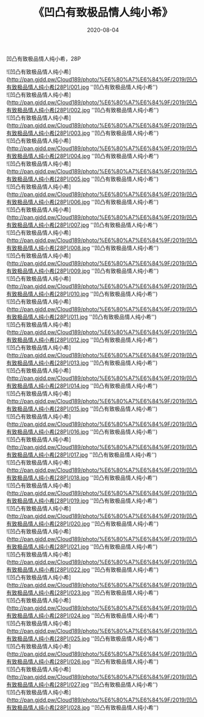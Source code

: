 ﻿---
layout: post
title:  《凹凸有致极品情人纯小希》
date:   2020-08-04
img: http://pan.gjdd.pw/Cloud189/photo/%E6%80%A7%E6%84%9F/2019/凹凸有致极品情人纯小希[28P]/000.jpg
categories: [美女, 性感, 泳衣]
---

凹凸有致极品情人纯小希，28P

![凹凸有致极品情人纯小希](http://pan.gjdd.pw/Cloud189/photo/%E6%80%A7%E6%84%9F/2019/凹凸有致极品情人纯小希[28P]/001.jpg ''凹凸有致极品情人纯小希'') <br>
![凹凸有致极品情人纯小希](http://pan.gjdd.pw/Cloud189/photo/%E6%80%A7%E6%84%9F/2019/凹凸有致极品情人纯小希[28P]/002.jpg ''凹凸有致极品情人纯小希'') <br>
![凹凸有致极品情人纯小希](http://pan.gjdd.pw/Cloud189/photo/%E6%80%A7%E6%84%9F/2019/凹凸有致极品情人纯小希[28P]/003.jpg ''凹凸有致极品情人纯小希'') <br>
![凹凸有致极品情人纯小希](http://pan.gjdd.pw/Cloud189/photo/%E6%80%A7%E6%84%9F/2019/凹凸有致极品情人纯小希[28P]/004.jpg ''凹凸有致极品情人纯小希'') <br>
![凹凸有致极品情人纯小希](http://pan.gjdd.pw/Cloud189/photo/%E6%80%A7%E6%84%9F/2019/凹凸有致极品情人纯小希[28P]/005.jpg ''凹凸有致极品情人纯小希'') <br>
![凹凸有致极品情人纯小希](http://pan.gjdd.pw/Cloud189/photo/%E6%80%A7%E6%84%9F/2019/凹凸有致极品情人纯小希[28P]/006.jpg ''凹凸有致极品情人纯小希'') <br>
![凹凸有致极品情人纯小希](http://pan.gjdd.pw/Cloud189/photo/%E6%80%A7%E6%84%9F/2019/凹凸有致极品情人纯小希[28P]/007.jpg ''凹凸有致极品情人纯小希'') <br>
![凹凸有致极品情人纯小希](http://pan.gjdd.pw/Cloud189/photo/%E6%80%A7%E6%84%9F/2019/凹凸有致极品情人纯小希[28P]/008.jpg ''凹凸有致极品情人纯小希'') <br>
![凹凸有致极品情人纯小希](http://pan.gjdd.pw/Cloud189/photo/%E6%80%A7%E6%84%9F/2019/凹凸有致极品情人纯小希[28P]/009.jpg ''凹凸有致极品情人纯小希'') <br>
![凹凸有致极品情人纯小希](http://pan.gjdd.pw/Cloud189/photo/%E6%80%A7%E6%84%9F/2019/凹凸有致极品情人纯小希[28P]/010.jpg ''凹凸有致极品情人纯小希'') <br>
![凹凸有致极品情人纯小希](http://pan.gjdd.pw/Cloud189/photo/%E6%80%A7%E6%84%9F/2019/凹凸有致极品情人纯小希[28P]/011.jpg ''凹凸有致极品情人纯小希'') <br>
![凹凸有致极品情人纯小希](http://pan.gjdd.pw/Cloud189/photo/%E6%80%A7%E6%84%9F/2019/凹凸有致极品情人纯小希[28P]/012.jpg ''凹凸有致极品情人纯小希'') <br>
![凹凸有致极品情人纯小希](http://pan.gjdd.pw/Cloud189/photo/%E6%80%A7%E6%84%9F/2019/凹凸有致极品情人纯小希[28P]/013.jpg ''凹凸有致极品情人纯小希'') <br>
![凹凸有致极品情人纯小希](http://pan.gjdd.pw/Cloud189/photo/%E6%80%A7%E6%84%9F/2019/凹凸有致极品情人纯小希[28P]/014.jpg ''凹凸有致极品情人纯小希'') <br>
![凹凸有致极品情人纯小希](http://pan.gjdd.pw/Cloud189/photo/%E6%80%A7%E6%84%9F/2019/凹凸有致极品情人纯小希[28P]/015.jpg ''凹凸有致极品情人纯小希'') <br>
![凹凸有致极品情人纯小希](http://pan.gjdd.pw/Cloud189/photo/%E6%80%A7%E6%84%9F/2019/凹凸有致极品情人纯小希[28P]/016.jpg ''凹凸有致极品情人纯小希'') <br>
![凹凸有致极品情人纯小希](http://pan.gjdd.pw/Cloud189/photo/%E6%80%A7%E6%84%9F/2019/凹凸有致极品情人纯小希[28P]/017.jpg ''凹凸有致极品情人纯小希'') <br>
![凹凸有致极品情人纯小希](http://pan.gjdd.pw/Cloud189/photo/%E6%80%A7%E6%84%9F/2019/凹凸有致极品情人纯小希[28P]/018.jpg ''凹凸有致极品情人纯小希'') <br>
![凹凸有致极品情人纯小希](http://pan.gjdd.pw/Cloud189/photo/%E6%80%A7%E6%84%9F/2019/凹凸有致极品情人纯小希[28P]/019.jpg ''凹凸有致极品情人纯小希'') <br>
![凹凸有致极品情人纯小希](http://pan.gjdd.pw/Cloud189/photo/%E6%80%A7%E6%84%9F/2019/凹凸有致极品情人纯小希[28P]/020.jpg ''凹凸有致极品情人纯小希'') <br>
![凹凸有致极品情人纯小希](http://pan.gjdd.pw/Cloud189/photo/%E6%80%A7%E6%84%9F/2019/凹凸有致极品情人纯小希[28P]/021.jpg ''凹凸有致极品情人纯小希'') <br>
![凹凸有致极品情人纯小希](http://pan.gjdd.pw/Cloud189/photo/%E6%80%A7%E6%84%9F/2019/凹凸有致极品情人纯小希[28P]/022.jpg ''凹凸有致极品情人纯小希'') <br>
![凹凸有致极品情人纯小希](http://pan.gjdd.pw/Cloud189/photo/%E6%80%A7%E6%84%9F/2019/凹凸有致极品情人纯小希[28P]/023.jpg ''凹凸有致极品情人纯小希'') <br>
![凹凸有致极品情人纯小希](http://pan.gjdd.pw/Cloud189/photo/%E6%80%A7%E6%84%9F/2019/凹凸有致极品情人纯小希[28P]/024.jpg ''凹凸有致极品情人纯小希'') <br>
![凹凸有致极品情人纯小希](http://pan.gjdd.pw/Cloud189/photo/%E6%80%A7%E6%84%9F/2019/凹凸有致极品情人纯小希[28P]/025.jpg ''凹凸有致极品情人纯小希'') <br>
![凹凸有致极品情人纯小希](http://pan.gjdd.pw/Cloud189/photo/%E6%80%A7%E6%84%9F/2019/凹凸有致极品情人纯小希[28P]/026.jpg ''凹凸有致极品情人纯小希'') <br>
![凹凸有致极品情人纯小希](http://pan.gjdd.pw/Cloud189/photo/%E6%80%A7%E6%84%9F/2019/凹凸有致极品情人纯小希[28P]/027.jpg ''凹凸有致极品情人纯小希'') <br>
![凹凸有致极品情人纯小希](http://pan.gjdd.pw/Cloud189/photo/%E6%80%A7%E6%84%9F/2019/凹凸有致极品情人纯小希[28P]/028.jpg ''凹凸有致极品情人纯小希'') <br>
